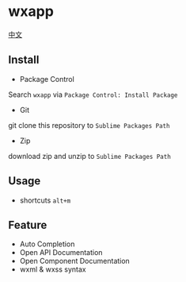 # wxapp
[中文](./README-CN.md)


## Install

- Package Control

Search `wxapp` via `Package Control: Install Package`

- Git

git clone this repository to `Sublime Packages Path`

- Zip

download zip and unzip to `Sublime Packages Path`


## Usage

- shortcuts
`alt+m`


## Feature

- Auto Completion
- Open API Documentation
- Open Component Documentation
- wxml & wxss syntax
